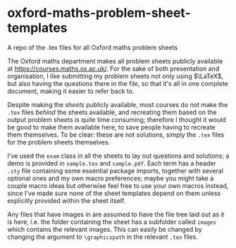 # oxford-maths-problem-sheet-templates
A repo of the .tex files for all Oxford maths problem sheets

The Oxford maths department makes all problem sheets publicly available at https://courses.maths.ox.ac.uk/. For the sake of both presentation and organisation, I like submitting my problem sheets not only using $\LaTeX$, but also having the questions there in the file, so that it's all in one complete document, making it easier to refer back to.

Despite making the *sheets* publicly available, most courses do not make the `.tex` files *behind* the sheets available, and recreating them based on the output problem sheets is quite time consuming; therefore I thought it would be good to make them available here, to save people having to recreate them themselves. To be clear: these are not solutions, simply the `.tex` files for the problem sheets themselves.

I've used the `exam` class in all the sheets to lay out questions and solutions; a demo is provided in `sample.tex` and `sample.pdf`. Each term has a header `.sty` file containing some essential package imports, together with several optional ones and my own macro preferences; maybe you might take a couple macro ideas but otherwise feel free to use your own macros instead, since I've made sure none of the sheet templates depend on them unless explicitly provided within the sheet itself.

Any files that have images in are assumed to have the file tree laid out as it is here, i.e. the folder containing the sheet has a subfolder called `images` which contains the relevant images. This can easily be changed by changing the argument to `\graphicspath` in the relevant `.tex` files.
